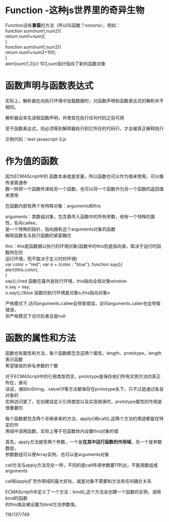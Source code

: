 # Function -这种js世界里的奇异生物 

Function没有**重载**的方法（所以叫函数？nonono），例如：  
function sum(num1,num2){  
 return num1+num2;  
}  
function sum(num1,num2){  
 return num1+num2+100;  
}  
alert(sum(1,2))// 103,sum指针指向了新的函数对象  
  
# 函数声明与函数表达式  

实际上，解析器在向执行环境中加载数据时，对函数声明和函数表达式的解析并不相同。  

解析器会率先读取函数声明，并使其在执行任何代码之前可用  

至于函数表达式，则必须等到解释器执行到它所在的代码行，才会被真正解释执行  

示例代码：test-javascript-3.js  

# 作为值的函数

因为ECMAScript中的 函数本身就是变量，所以函数也可以作为值来使用，可以像传递普通参  
数一样把一个函数传递给另一个函数，也可以将一个函数作为另一个函数的返回值来使用  

在函数内部有两个有特殊对象：arguments和this  

arguments：类数组对象，包含着传入函数中的所有参数，他有一个特殊的属性，名叫callee，  
是一个特殊的指针，指向拥有这个arguments对象的函数  
解除函数名与执行函数的紧密耦合  

this：this是函数据以执行的环境对象(函数中的this到底指向谁，取决于运行时函数所在的  
运行环境，而不取决于定义时的环境)  
var color = "red";
var o = {color : "blue"};
function say(){  
    alert(this.color);  
}  
say();//red 函数在最外层执行环境，this指向全局对象window  
o.say = say;  
o.say();//blue 函数的执行环境是对象o,this指向对象o  

严格模式下,访问arguments.callee会导致错误，访问arguments.caller也会导致错误，  
非严格模式下访问后者总是null

# 函数的属性和方法 

函数也有属性和方法，每个函数都包含这两个属性，length、prototype，length表示函数  
希望接收的命名参数的个数  

对于ECMAScript中的引用类型而言，prototype是保存他们所有实例方法的真正所在，换句  
话说，诸如toString、valueOf等方法都保存在prototype名下，只不过是通过各自对象的  
实例访问罢了，在创建自定义引用类型以及实现继承时，prototype属性的作用是很重要的  

每个函数都包含两个非继承来的方法，apply()和call(),这两个方法的用途都是在特定的作  
用域中调用函数，实际上等于在函数体内设置this对象的值  

首先，apply方法接受两个参数，一个是**在其中运行函数的作用域**，另一个是参数数组，  
参数数组可以使Array实例，也可以是arguments对象  

call方法与apply方法完全一样，不同的是call传递参数要11列出，不能用数组或arguments  

call和apply扩充作用域的最大好处，就是对象不需要和方法有任何耦合关系  

ECMAScript5中定义了一个方法：bind(),这个方法会创建一个函数的实例，调用bind的函数  
的this值会被设置为bind方法参数值。  

118/137/749













































































